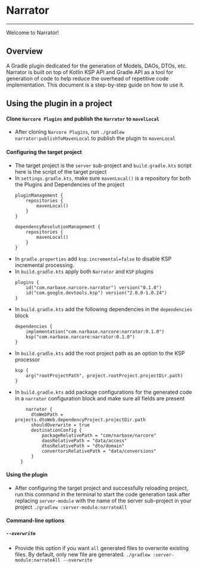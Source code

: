 # Narrator
---
Welcome to Narrator!

## Overview
A Gradle plugin dedicated for the generation of Models, DAOs, DTOs, etc.
Narrator is built on top of Kotlin KSP API and Gradle API as a tool for generation of code to help reduce the overhead of repetitive code implementation.
This document is a step-by-step guide on how to use it.

## Using the plugin in a project
#### Clone `Narcore Plugins` and publish the `Narrator` to `mavelLocal`
- After cloning `Narcore Plugins`, run `./gradlew narrator:publishToMavenLocal` to publish the plugin to `mavenLocal`
#### Configuring the target project
- The target project is the `server` sub-project and `build.gradle.kts` script here is the script of the target project
- In `settings.gradle.kts`, make sure `mavenLocal()` is a repository for both the Plugins and Dependencies of the project
  ```
  pluginManagement {  
      repositories {  
          mavenLocal()  
      }  
  }
  ```
  ``` 
  dependencyResolutionManagement {  
      repositories {  
          mavenLocal()  
      }  
  }
  ```
- In `gradle.properties` add `ksp.incremental=false` to disable KSP incremental processing.
- In `build.gradle.kts` apply both `Narrator` and `KSP` plugins
  ```
  plugins {  
      id("com.narbase.narcore.narrator") version("0.1.0")  
      id("com.google.devtools.ksp") version("2.0.0-1.0.24")  
  }
  ```
- In `build.gradle.kts` add the following dependencies in the `dependencies` block
  ```
  dependencies {
	  implementation("com.narbase.narcore:narrator:0.1.0")  
	  ksp("com.narbase.narcore:narrator:0.1.0")
  }
  ```
-  In `build.gradle.kts` add the root project path as an option to the KSP processor
   ```
   ksp {  
       arg("rootProjectPath", project.rootProject.projectDir.path)  
   }
   ```
- In `build.gradle.kts` add package configurations for the generated code in a `narrator` configuration block and make sure all fields are present
  ```
	  narrator {  
	    dtoWebPath = projects.dtoWeb.dependencyProject.projectDir.path  
	    shouldOverwrite = true   
	    destinationConfig {  
	        packageRelativePath = "com/narbase/narcore"  
	        daosRelativePath = "data/access"  
	        dtosRelativePath = "dto/domain"  
	        convertorsRelativePath = "data/conversions"  
	    }  
	}
	```

#### Using the plugin
- After configuring the target project and successfully reloading project, run this command in the terminal to start the code generation task after replacing `server-module` with the name of the server sub-project in your project `./gradlew :server-module:narrateAll`

#### Command-line options
##### `--overwrite`
- Provide this option if you want `all` generated files to overwrite existing files. By default, only new file are generated. `./gradlew :server-module:narrateAll --overwrite`